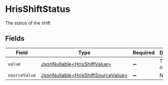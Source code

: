 # HrisShiftStatus

The status of the shift


## Fields

| Field                                                                                  | Type                                                                                   | Required                                                                               | Description                                                                            | Example                                                                                |
| -------------------------------------------------------------------------------------- | -------------------------------------------------------------------------------------- | -------------------------------------------------------------------------------------- | -------------------------------------------------------------------------------------- | -------------------------------------------------------------------------------------- |
| `value`                                                                                | [JsonNullable\<HrisShiftValue>](../../models/components/HrisShiftValue.md)             | :heavy_minus_sign:                                                                     | The status of the shift                                                                | confirmed                                                                              |
| `sourceValue`                                                                          | [JsonNullable\<HrisShiftSourceValue>](../../models/components/HrisShiftSourceValue.md) | :heavy_minus_sign:                                                                     | N/A                                                                                    | Confirmed                                                                              |